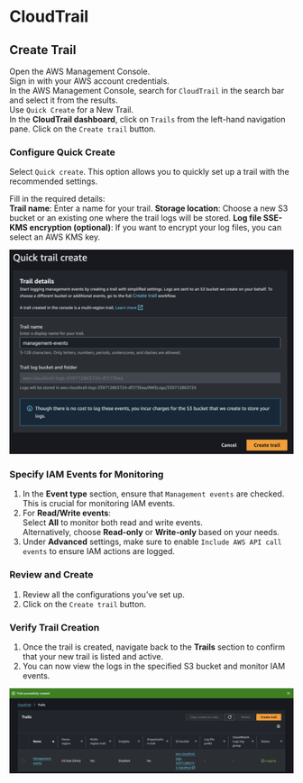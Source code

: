 # CloudTrail

## Create Trail
Open the AWS Management Console.<br>
Sign in with your AWS account credentials.<br>
In the AWS Management Console, search for `CloudTrail` in the search bar and select it from the results.<br>
Use `Quick Create` for a New Trail.<br>
In the **CloudTrail dashboard**, click on `Trails` from the left-hand navigation pane.
Click on the `Create trail` button.

### Configure Quick Create
Select `Quick create`. This option allows you to quickly set up a trail with the recommended settings.

Fill in the required details:<br>
**Trail name**: Enter a name for your trail.
**Storage location**: Choose a new S3 bucket or an existing one where the trail logs will be stored.
**Log file SSE-KMS encryption (optional)**: If you want to encrypt your log files, you can select an AWS KMS key.

![create-trail-screenshot](./assets/CloudTrail-screenshots/create-trail.png)

### Specify IAM Events for Monitoring
1. In the **Event type** section, ensure that `Management events` are checked. This is crucial for monitoring IAM events.
2. For **Read/Write events**:<br>
Select **All** to monitor both read and write events.<br>
Alternatively, choose **Read-only** or **Write-only** based on your needs.
3. Under **Advanced** settings, make sure to enable `Include AWS API call events` to ensure IAM actions are logged.

### Review and Create
1. Review all the configurations you’ve set up.<br>
2. Click on the `Create trail` button.

### Verify Trail Creation
1. Once the trail is created, navigate back to the **Trails** section to confirm that your new trail is listed and active.
2. You can now view the logs in the specified S3 bucket and monitor IAM events.

![trail-created-screenshot](./assets/CloudTrail-screenshots/trail-created.png)

